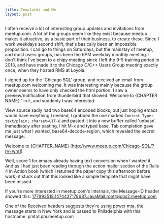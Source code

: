 ```yaml
---
title: Templates and Me
layout: post
---
```


I often receive a lot of interesting group updates and invitations from meetup.com. 
A lot of the groups seem like they exist because meetup makes it attractive, 
as a basic part of their business, to create these. Since I work
weekdays second shift, that's basically been an impossible proposition. 
I can go to things on Saturdays, but the mainstay of meetup, and most users groups, 
has been the 6PM weekday monthly meeting. I don't think I've been to a chipy meeting 
since I left the 9-5 training period in 2013, and have made it to the Chicago C/C++ 
Users Group meeting exactly once, when they hosted RMS at Loyola. 

I signed up for the 'Chicago SQL' group, and received an email from meetup.com welcoming me. 
It was interesting mainly because the group owner seems to have only checked the html portion. 
I saw a preview/notification from thunderbird that showed 'Welcome to {CHAPTER NAME} ' in it, 
and suddenly I was interested.

View source sadly had two base64 encoded blocks, but just hoping emacs would have eveything I needed, 
I grabbed the one marked ```Content-Type: text/plain; charset=UTF-8``` and pasted it into a new buffer 
called 'unbase'. 
Immediately after pasting, I hit M-x and typed base. 
Tab completion gave me just what I wanted, base64-decode-region, which revealed the secret message:

 Welcome to {CHAPTER_NAME} (http://www.meetup.com/Chicago-SQL/?rv=wm1)

Well, score 1 for emacs already having text conversion when I wanted it. 
And as I had just been reading through the action mailer section of the Rails 4 in Action book
(which I returned the paper copy this afternoon before work) 
it stuck out that this looked like a simple template that might have been missed.

If you're more interested in meetup.com's internals, the Message-ID header showed this:
 177993518.1474437178687.JavaMail.root@jobs2.meetup.com
 
 One of the Received headers suggests they're using [power mta](https://port25.com/), 
 the message starts in New York and is passed to Philadelphia with this hostname: pmta1.phi.meetup.com
 
 
